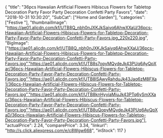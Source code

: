 {
	"title": "36pcs Hawaiian Artificial Flowers Hibiscus Flowers for Tabletop Decoration Party Favor Party Decoration Confetti Party Favors",
	"date": "2018-10-31 10:30:20",
	"SubCat": ["Home and Garden"],
	"categories": ["Festive "],
	"thumbnailImage": "https://ae01.alicdn.com/kf/UTB8Q_nbh0nJXKJkSaiyq6AhwXXaU/36pcs-Hawaiian-Artificial-Flowers-Hibiscus-Flowers-for-Tabletop-Decoration-Party-Favor-Party-Decoration-Confetti-Party-Favors.jpg_220x220.jpg",
	"BigImage": ["https://ae01.alicdn.com/kf/UTB8Q_nbh0nJXKJkSaiyq6AhwXXaU/36pcs-Hawaiian-Artificial-Flowers-Hibiscus-Flowers-for-Tabletop-Decoration-Party-Favor-Party-Decoration-Confetti-Party-Favors.jpg","https://ae01.alicdn.com/kf/UTB8s7opyMQydeJk43PUq6AyQpXar/36pcs-Hawaiian-Artificial-Flowers-Hibiscus-Flowers-for-Tabletop-Decoration-Party-Favor-Party-Decoration-Confetti-Party-Favors.jpg","https://ae01.alicdn.com/kf/UTB8lSAwyRahduJk43Jaq6zM8FXa1/36pcs-Hawaiian-Artificial-Flowers-Hibiscus-Flowers-for-Tabletop-Decoration-Party-Favor-Party-Decoration-Confetti-Party-Favors.jpg","https://ae01.alicdn.com/kf/UTB8knHyyiaMiuJk43PTq6ySmXXao/36pcs-Hawaiian-Artificial-Flowers-Hibiscus-Flowers-for-Tabletop-Decoration-Party-Favor-Party-Decoration-Confetti-Party-Favors.jpg","https://ae01.alicdn.com/kf/UTB8uQopyMQydeJk43PUq6AyQpXaD/36pcs-Hawaiian-Artificial-Flowers-Hibiscus-Flowers-for-Tabletop-Decoration-Party-Favor-Party-Decoration-Confetti-Party-Favors.jpg"],
	"actualPrice": 2.24,
	"comparePrice": 3.34,
	"linkurl": "http://s.click.aliexpress.com/e/c8Wgw668",
	"inStock": 117
}
